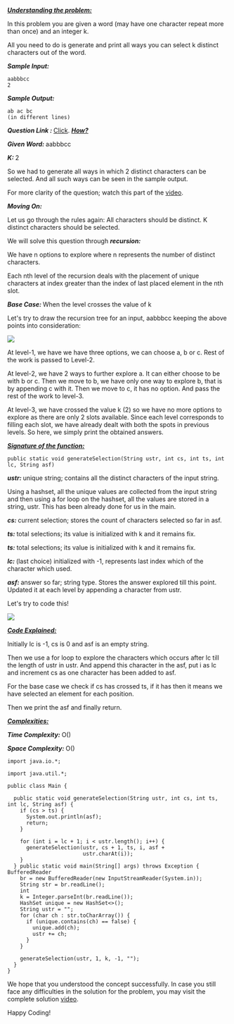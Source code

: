 <i style="text-decoration: underline"><b>Understanding the problem: </b></i>

In this problem you are given a word (may have one character repeat more than once) and an integer k.

All you need to do is generate and print all ways you can select k distinct characters out of the word.

<i><b>Sample Input: </b></i>
```
aabbbcc
2
```
<i><b>Sample Output: </b></i>
```
ab ac bc
(in different lines)
```

<i><b>Question Link : </b></i>[Click](https://www.pepcoding.com/resources/data-structures-and-algorithms-in-java-levelup/recursion-and-backtracking/word-kselection-2-official/ojquestion).
<i style="text-decoration: underline"><b>How? </b></i>

<i><b>Given Word: </b></i>aabbbcc

<i><b>K: </b></i>2

So we had to generate all ways in which 2 distinct characters can be selected. And all such ways can be seen in the sample output.

For more clarity of the question; watch this part of the [video](https://youtu.be/fy5mFaHVuRs).

<i><b>Moving On: </b></i>

Let us go through the rules again:
All characters should be distinct.
K distinct characters should be selected.

We will solve this question through <i><b>recursion: </b></i>

We have n options to explore where n represents the number of distinct characters.

Each nth level of the recursion deals with the placement of unique characters at index greater than the index of last placed element in the nth slot.

<i><b>Base Case: </b></i>
When the level crosses the value of k

Let's try to draw the recursion tree for an input, aabbbcc keeping the above points into consideration:

<img src="https://pepvids.sgp1.cdn.digitaloceanspaces.com/articles/words-k-selection-2/words_k_selection_2_1.png">

At level-1, we have we have three options, we can choose a, b or c. Rest of the work is passed to Level-2.

At level-2, we have 2 ways to further explore a. It can either choose to be with b or c. Then we move to b, we have only one way to explore b, that is by appending c with it. Then we move to c, it has no option. And pass the rest of the work to level-3.

At level-3, we have crossed the value k (2) so we have no more options to explore as there are only 2 slots available. Since each level corresponds to filling each slot, we have already dealt with both the spots in previous levels. So here, we simply print the obtained answers.

<i style="text-decoration: underline"><b>Signature of the function: </b></i>
```
public static void generateSelection(String ustr, int cs, int ts, int lc, String asf)
```
<i><b>ustr: </b></i>unique string; contains all the distinct characters of the input string.
 
Using a hashset, all the unique values are collected from the input string and then using a for loop on the hashset, all the values are stored in a string, ustr. This has been already done for us in the main.

<i><b>cs: </b></i>current selection; stores the count of characters selected so far in asf.

<i><b>ts: </b></i>total selections; its value is initialized with k and it remains fix.

<i><b>ts: </b></i>total selections; its value is initialized with k and it remains fix.

<i><b>lc: </b></i>(last choice) initialized with -1, represents last index which of the character which used.

<i><b>asf: </b></i>answer so far; string type. Stores the answer explored till this point. Updated it at each level by appending a character from ustr.

Let's try to code this!

<img src="https://pepvids.sgp1.cdn.digitaloceanspaces.com/articles/words-k-selection-2/words_k_selection_2_2.png">

<i style="text-decoration: underline"><b>
Code Explained: </b></i>

Initially lc is -1, cs is 0 and asf is an empty string.

Then we use a for loop to explore the characters which occurs after lc till the length of ustr in ustr. And append this character in the asf, put i as lc and increment cs as one character has been added to asf.

For the base case we check if cs has crossed ts, if it has then it means we have selected an element for each position.

Then we print the asf and finally return.

<i style="text-decoration: underline"><b>Complexities: </b></i>

<i><b>Time Complexity: </b></i>
O()

<i><b>Space Complexity: </b></i>
O()

```
import java.io.*;

import java.util.*;

public class Main {

  public static void generateSelection(String ustr, int cs, int ts, int lc, String asf) {
    if (cs > ts) {
      System.out.println(asf);
      return;
    }

    for (int i = lc + 1; i < ustr.length(); i++) {
      generateSelection(ustr, cs + 1, ts, i, asf +
                        ustr.charAt(i));
    }
  } public static void main(String[] args) throws Exception { BufferedReader
    br = new BufferedReader(new InputStreamReader(System.in));
    String str = br.readLine();
    int
    k = Integer.parseInt(br.readLine());
    HashSet unique = new HashSet<>();
    String ustr = "";
    for (char ch : str.toCharArray()) {
      if (unique.contains(ch) == false) {
        unique.add(ch);
        ustr += ch;
      }
    }

    generateSelection(ustr, 1, k, -1, "");
  }
}
```

We hope that you understood the concept successfully. In case you still face any difficulties in the solution for the problem, you may visit the complete solution [video](https://youtu.be/fy5mFaHVuRs).

Happy Coding!


